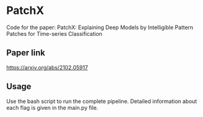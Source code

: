 # PatchX
Code for the paper: PatchX: Explaining Deep Models by Intelligible Pattern Patches for Time-series Classification

## Paper link

https://arxiv.org/abs/2102.05917

## Usage

Use the bash script to run the complete pipeline. Detailed information about each flag is given in the main.py file.
